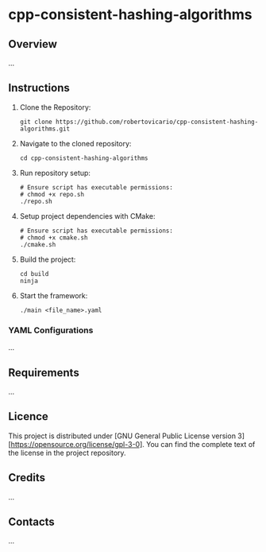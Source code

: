 # cpp-consistent-hashing-algorithms

## Overview

...

## Instructions

1. Clone the Repository:

    ```shell
    git clone https://github.com/robertovicario/cpp-consistent-hashing-algorithms.git
    ```

2. Navigate to the cloned repository:

    ```shell
    cd cpp-consistent-hashing-algorithms
    ```
   
3. Run repository setup:

    ```shell
    # Ensure script has executable permissions:
    # chmod +x repo.sh
    ./repo.sh
    ```

4. Setup project dependencies with CMake:

    ```shell
    # Ensure script has executable permissions:
    # chmod +x cmake.sh
    ./cmake.sh
    ```

5. Build the project:

    ```shell
    cd build
    ninja
    ```

6. Start the framework:

    ```shell
    ./main <file_name>.yaml
    ```

### YAML Configurations

...

## Requirements

...

## Licence

This project is distributed under [GNU General Public License version 3][https://opensource.org/license/gpl-3-0]. You can find the complete text of the license in the project repository.

## Credits

...

## Contacts

...